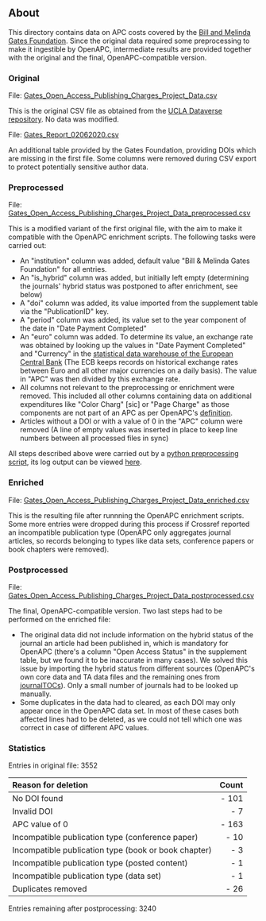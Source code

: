 ## About

This directory contains data on APC costs covered by the [Bill and Melinda Gates Foundation](https://www.gatesfoundation.org/how-we-work/general-information/open-access-policy). Since the original data required some preprocessing to make it ingestible by OpenAPC, intermediate results are provided together with the original and the final, OpenAPC-compatible version.

### Original

File: [Gates_Open_Access_Publishing_Charges_Project_Data.csv](Gates_Open_Access_Publishing_Charges_Project_Data.csv)

This is the original CSV file as obtained from the [UCLA Dataverse repository](https://dataverse.ucla.edu/dataset.xhtml;jsessionid=5f982d0cf8234478939c09ae6932?persistentId=doi:10.25346/S6/EEFYIP). No data was modified.

File: [Gates_Report_02062020.csv](Gates_Report_02062020.csv)

An additional table provided by the Gates Foundation, providing DOIs which are missing in the first file. Some columns were removed during CSV export to protect potentially sensitive author data.

### Preprocessed

File: [Gates_Open_Access_Publishing_Charges_Project_Data_preprocessed.csv](Gates_Open_Access_Publishing_Charges_Project_Data_preprocessed.csv)

This is a modified variant of the first original file, with the aim to make it compatible with the OpenAPC enrichment scripts. The following tasks were carried out:

- An "institution" column was added, default value "Bill & Melinda Gates Foundation" for all entries.
- An "is_hybrid" column was added, but initially left empty (determining the journals' hybrid status was postponed to after enrichment, see below)
- A "doi" column was added, its value imported from the supplement table via the "PublicationID" key.
- A "period" column was added, its value set to the year component of the date in "Date Payment Completed"
- An "euro" column was added. To determine its value, an exchange rate was obtained by looking up the values in "Date Payment Completed" and "Currency" in the [statistical data warehouse of the European Central Bank](https://sdw.ecb.europa.eu/) (The ECB keeps records on historical exchange rates between Euro and all other major currencies on a daily basis). The value in "APC" was then divided by this exchange rate.
- All columns not relevant to the preprocessing or enrichment were removed. This included all other columns containing data on additional expenditures like "Color Charg" \[sic\] or "Page Charge" as those components are not part of an APC as per OpenAPC's [definition](https://github.com/OpenAPC/openapc-de/wiki/Data-Submission-Handout#definition-of-costs).
- Articles without a DOI or with a value of 0 in the "APC" column were removed (A line of empty values was inserted in place to keep line numbers between all processed files in sync)

All steps described above were carried out by a [python preprocessing script](../../python/etc/preprocessing/gates_foundation/gates_foundation_preprocessing.py), its log output can be viewed [here](../../python/etc/preprocessing/gates_foundation/log.txt). 

### Enriched

File: [Gates_Open_Access_Publishing_Charges_Project_Data_enriched.csv](Gates_Open_Access_Publishing_Charges_Project_Data_enriched.csv)

This is the resulting file after runnning the OpenAPC enrichment scripts. Some more entries were dropped during this process if Crossref reported an incompatible publication type (OpenAPC only aggregates journal articles, so records belonging to types like data sets, conference papers or book chapters were removed).


### Postprocessed

File: [Gates_Open_Access_Publishing_Charges_Project_Data_postprocessed.csv](Gates_Open_Access_Publishing_Charges_Project_Data_postprocessed.csv)

The final, OpenAPC-compatible version. Two last steps had to be performed on the enriched file:

- The original data did not include information on the hybrid status of the journal an article had been published in, which is mandatory for OpenAPC (there's a column "Open Access Status" in the supplement table, but we found it to be inaccurate in many cases). We solved this issue by importing the hybrid status from different sources (OpenAPC's own core data and TA data files and the remaining ones from [journalTOCs](http://www.journaltocs.hw.ac.uk/)). Only a small number of journals had to be looked up manually.
- Some duplicates in the data had to cleared, as each DOI may only appear once in the OpenAPC data set. In most of these cases both affected lines had to be deleted, as we could not tell which one was correct in case of different APC values.

### Statistics

Entries in original file: 3552

| Reason for deletion                                                 | Count        |
|:--------------------------------------------------------------------|-------------:|
|No DOI found                                                         |   - 101      |
|Invalid DOI                                                          |   - 7        |
|APC value of 0                                                       |   - 163      |
|Incompatible publication type (conference paper)                     |   - 10       |
|Incompatible publication type (book or book chapter)                 |   - 3        |
|Incompatible publication type (posted content)                       |   - 1        |
|Incompatible publication type (data set)                             |   - 1        |
|Duplicates removed                                                   |   - 26       |

Entries remaining after postprocessing: 3240

